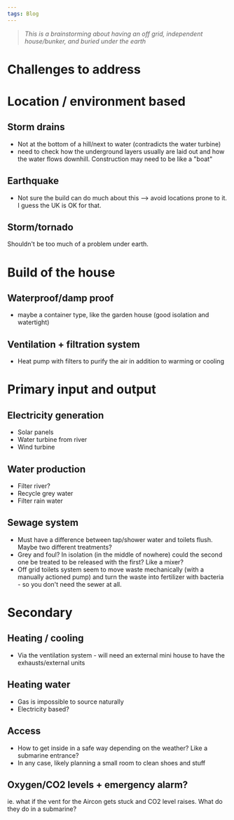 ```yaml
---
tags: Blog
---
```


> _This is a brainstorming about having an off grid, independent house/bunker, and buried under the earth_

# Challenges to address
# Location / environment based

## Storm drains
- Not at the bottom of a hill/next to water (contradicts the water turbine)
- need to check how the underground layers usually are laid out and how the water flows downhill. Construction may need to be like a "boat"

## Earthquake
- Not sure the build can do much about this --> avoid locations prone to it. I guess the UK is OK for that.

## Storm/tornado
Shouldn't be too much of a problem under earth.

# Build of the house
## Waterproof/damp proof
- maybe a container type, like the garden house (good isolation and watertight)

## Ventilation + filtration system
- Heat pump with filters to purify the air in addition to warming or cooling 

# Primary input and output
## Electricity generation
- Solar panels
- Water turbine from river
- Wind turbine
## Water production
- Filter river?
- Recycle grey water
- Filter rain water
## Sewage system
- Must have a difference between tap/shower water and toilets flush. Maybe two different treatments?
- Grey and foul? In isolation (in the middle of nowhere) could the second one be treated to be released with the first? Like a mixer?
- Off grid toilets system seem to move waste mechanically (with a manually actioned pump) and turn the waste into fertilizer with bacteria - so you don't need the sewer at all.


# Secondary 

## Heating / cooling 
- Via the ventilation system - will need an external mini house to have the exhausts/external units
## Heating water
- Gas is impossible to source naturally
- Electricity based?

## Access
- How to get inside in a safe way depending on the weather? Like a submarine entrance?
- In any case, likely planning a small room to clean shoes and stuff

## Oxygen/CO2 levels + emergency alarm?
ie. what if the vent for the Aircon gets stuck and CO2 level raises.
What do they do in a submarine?